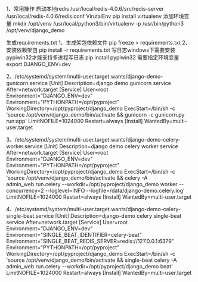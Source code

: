 1、常用操作
启动本地redis
/usr/local/redis-4.0.6/src/redis-server /usr/local/redis-4.0.6/redis.conf
VirutalEnv
pip install virtualenv
添加环境变量
mkdir /opt/venv
/usr/local/python3/bin/virtualenv -p /usr/bin/python3 /opt/venv/django_demo

生成requirements.txt
1、生成架包依赖文件
pip freeze > requirements.txt
2、安装依赖架包
pip install -r requirements.txt
写日志windows下需要安装pypiwin32才能支持多进程写日志
pip install pypiwin32
需要指定环境变量
export DJANGO_ENV=dev


2、/etc/systemd/system/multi-user.target.wants/django-demo-gunicorn.service
[Unit]
Description=django demo gunicorn service
After=network.target
[Service]
User=root
Environment="DJANGO_ENV=dev"
Environment="PYTHONPATH=/opt/pyproject"
WorkingDirectory=/opt/pyproject/django_demo
ExecStart=/bin/sh -c 'source /opt/venv/django_demo/bin/activate && gunicorn -c gunicorn.py run:app'
LimitNOFILE=1024000
Restart=always
[Install]
WantedBy=multi-user.target


3、/etc/systemd/system/multi-user.target.wants/django-demo-celery-worker.service
[Unit]
Description=django demo celery worker service
After=network.target
[Service]
User=root
Environment="DJANGO_ENV=dev"
Environment="PYTHONPATH=/opt/pyproject"
WorkingDirectory=/opt/pyproject/django_demo
ExecStart=/bin/sh -c 'source /opt/venv/django_demo/bin/activate && celery -A admin_web.run.celery --workdir=/opt/pyproject/django_demo worker --concurrency=2 --loglevel=INFO --logfile=/data/django-demo.celery.log'
LimitNOFILE=1024000
Restart=always
[Install]
WantedBy=multi-user.target


4、/etc/systemd/system/multi-user.target.wants/django-demo-celery-single-beat.service
[Unit]
Description=django-demo celery single-beat service
After=network.target
[Service]
User=root
Environment="DJANGO_ENV=dev"
Environment="SINGLE_BEAT_IDENTIFIER=celery-beat"
Environment="SINGLE_BEAT_REDIS_SERVER=redis://127.0.0.1:6379"
Environment="PYTHONPATH=/opt/pyproject"
WorkingDirectory=/opt/pyproject/django_demo
ExecStart=/bin/sh -c 'source /opt/venv/django_demo/bin/activate && single-beat celery -A admin_web.run.celery --workdir=/opt/pyproject/django_demo beat'
LimitNOFILE=1024000
Restart=always
[Install]
WantedBy=multi-user.target